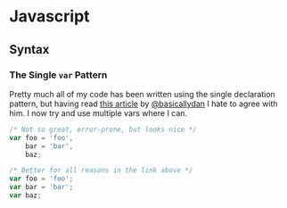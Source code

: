 # Javascript

## Syntax

### The Single `var` Pattern
Pretty much all of my code has been written using the single declaration pattern, but having read [this article](http://danielhough.co.uk/blog/single-var-pattern-rant) by [@basicallydan](http://twitter.com/basicallydan) I hate to agree with him. I now try and use multiple vars where I can.

```js
/* Not so great, error-prone, but looks nice */
var foo = 'foo',
	bar = 'bar',
	baz;

/* Better for all reasons in the link above */
var foo = 'foo';
var bar = 'bar';
var baz;

```
